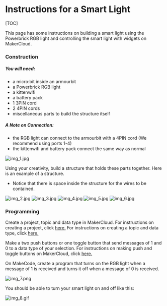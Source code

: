 # Instructions for a Smart Light

[TOC]



This page has some instructions on building a smart light using the Powerbrick RGB light and controlling the smart light with widgets on MakerCloud.

### Construction
##### You will need:
- a micro:bit inside an armourbit
- a Powerbrick RGB light
- a kittenwifi
- a battery pack
- 1 3PIN cord
- 2 4PIN cords
- miscellaneous parts to build the structure itself

##### A Note on Connection:
- the RGB light can connect to the armourbit with a 4PIN cord (We recommend using ports 1-4)
- the kittenwifi and battery pack connect the same way as normal


![img_1.jpg](img/img_1.JPG)

Using your creativity, build a structure that holds these parts together. Here is an example of a structure.
- Notice that there is space inside the structure for the wires to be contained.

![img_2.jpg](img/img_2.JPG)
![img_3.jpg](img/img_3.JPG)
![img_4.jpg](img/img_4.JPG)
![img_5.jpg](img/img_5.JPG)
![img_6.jpg](img/img_6.JPG)

### Programming
Create a project, topic and data type in MakerCloud. For instructions on creating a project, click [here.](ch1_project/project.md) For instructions on creating a topic and data type, click [here.](ch3_topic/topic.md)

Make a two push buttons or one toggle button that send messages of 1 and 0 to a data type of your selection.
For instructions on making push and toggle buttons on MakerCloud, click [here.](ch6.1_widgets/microbit_light)


On MakeCode, create a program that turns on the RGB light when a message of 1 is received and turns it off when a message of 0 is received.

![img_7.png](img/img_7.png)

You should be able to turn your smart light on and off like this:

![img_8.gif](img/img_8.gif)